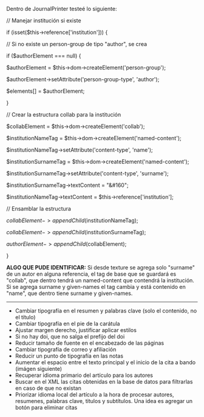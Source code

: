 
Dentro de JournalPrinter testeé lo siguiente:

// Manejar institución si existe

if (isset($this->reference['institution'])) {

// Si no existe un person-group de tipo "author", se crea

if ($authorElement === null) {

$authorElement = $this->dom->createElement('person-group');

$authorElement->setAttribute('person-group-type', 'author');

$elements[] = $authorElement;

}

// Crear la estructura collab para la institución

$collabElement = $this->dom->createElement('collab');

$institutionNameTag = $this->dom->createElement('named-content');

$institutionNameTag->setAttribute('content-type', 'name');

$institutionSurnameTag = $this->dom->createElement('named-content');

$institutionSurnameTag->setAttribute('content-type', 'surname');

$institutionSurnameTag->textContent = "&#160";

  

$institutionNameTag->textContent = $this->reference['institution'];

// Ensamblar la estructura

$collabElement->appendChild($institutionNameTag);

$collabElement->appendChild($institutionSurnameTag);

$authorElement->appendChild($collabElement);

}

**ALGO QUE PUDE IDENTIFICAR:** Si desde texture se agrega solo "surname" de un autor en alguna referencia, el tag de base que se guardará es  "collab", que dentro tendrá un named-content que contendrá la institución.
Si se agrega surname y given-names el tag cambia y está contenido en "name", que dentro tiene surname y given-names.

---

- Cambiar tipografía en el resumen y palabras clave (solo el contenido, no el título)
- Cambiar tipografía en el pie de la carátula
- Ajustar margen derecho, justificar aplicar estilos
- Si no hay doi, que no salga el prefijo del doi
- Reducir tamaño de fuente en el encabezado de las páginas
- Cambiar tipografía de correo y afiliación
- Reducir un punto de tipografía en las notas
- Aumentar el espacio entre el texto principal y el inicio de la cita a bando (imágen siguiente)
- Recuperar idioma primario del artículo para los autores
- Buscar en el XML las citas obtenidas en la base de datos para filtrarlas en caso de que no existan
- Priorizar idioma local del artículo a la hora de procesar autores, resumenes, palabras clave, titulos y subtítulos. Una idea es agregar un botón para eliminar citas